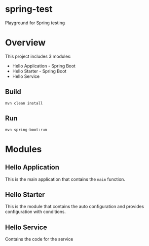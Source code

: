 # spring-test
Playground for Spring testing

# Overview
This project includes 3 modules:
- Hello Application - Spring Boot 
- Hello Starter - Spring Boot
- Hello Service

## Build
`mvn clean install`

## Run
`mvn spring-boot:run`

# Modules
## Hello Application
This is the main application that contains the `main` function.

## Hello Starter
This is the module that contains the auto configuration and provides configuration with conditions.

## Hello Service
Contains the code for the service
